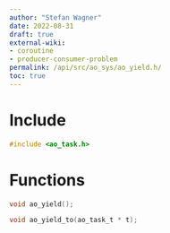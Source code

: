 ```yaml
---
author: "Stefan Wagner"
date: 2022-08-31
draft: true
external-wiki:
- coroutine
- producer-consumer-problem
permalink: /api/src/ao_sys/ao_yield.h/
toc: true
---
```


# Include

```c
#include <ao_task.h>
```

# Functions

```c
void ao_yield();
```

```c
void ao_yield_to(ao_task_t * t);
```
